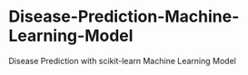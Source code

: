 # Disease-Prediction-Machine-Learning-Model
Disease Prediction with scikit-learn Machine Learning Model
